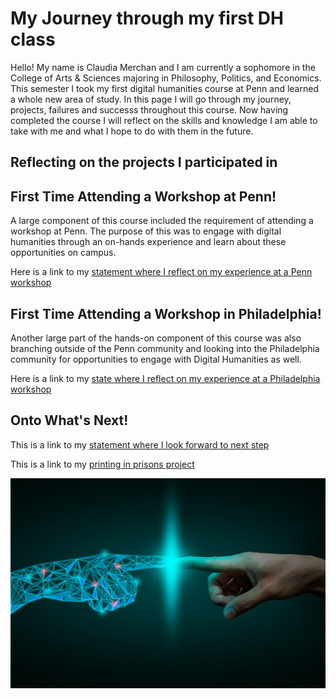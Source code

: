 # My Journey through my first DH class

Hello! My name is Claudia Merchan and I am currently a sophomore in the College of Arts & Sciences majoring in Philosophy, Politics, and Economics. This semester I took my first digital humanities course at Penn and learned a whole new area of study. In this page I will go through my journey, projects, failures and successs throughout this course. Now having completed the course I will reflect on the skills and knowledge I am able to take with me and what I hope to do with them in the future. 

## Reflecting on the projects I participated in 

## First Time Attending a Workshop at Penn!

A large component of this course included the requirement of attending a workshop at Penn. The purpose of this was to engage with digital humanities through an on-hands experience and learn about these opportunities on campus. 

Here is a link to my [statement where I reflect on my experience at a Penn workshop](reflectionpenn.md) 

## First Time Attending a Workshop in Philadelphia!

Another large part of the hands-on component of this course was also branching outside of the Penn community and looking into the Philadelphia community for opportunities to engage with Digital Humanities as well. 

Here is a link to my [state where I reflect on my experience at a Philadelphia workshop](reflectionphiladelphia.md)

## Onto What's Next!

This is a link to my [statement where I look forward to next step](lookingforward.md)

This is a link to my [printing in prisons project](https://printinginprisons.org/blog/merchanc/) 

![example image](example.jpg)
